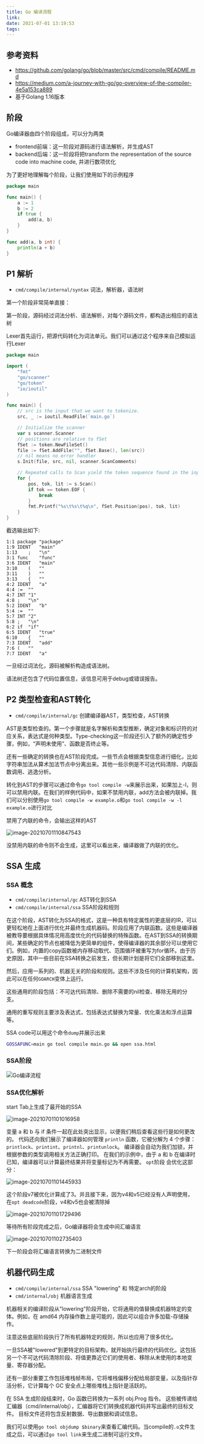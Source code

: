 ```yaml
---
title: Go 编译流程
link:
date: 2021-07-01 13:19:53
tags:
---
```


## 参考资料

- https://github.com/golang/go/blob/master/src/cmd/compile/README.md
- https://medium.com/a-journey-with-go/go-overview-of-the-compiler-4e5a153ca889
- 基于Golang 1.16版本

## 阶段

Go编译器由四个阶段组成，可以分为两类

- frontend前端：这一阶段对源码进行语法解析，并生成AST
- backend后端：这一阶段将把transform the representation of the source code into machine code, 并进行数项优化

为了更好地理解每个阶段，让我们使用如下的示例程序

```go
package main

func main() {
	a := 1
	b := 2
	if true {
		add(a, b)
	}
}

func add(a, b int) {
	println(a + b)
}
```

## P1 解析

- `cmd/compile/internal/syntax` 词法，解析器，语法树

第一个阶段非常简单直接：

第一阶段，源码经过词法分析、语法解析，对每个源码文件，都构造出相应的语法树

Lexer首先运行，把源代码转化为词法单元。我们可以通过这个程序来自己模拟运行Lexer

```go
package main

import (
	"fmt"
	"go/scanner"
	"go/token"
	"io/ioutil"
)

func main() {
	// src is the input that we want to tokenize.
	src, _ := ioutil.ReadFile(`main.go`)

	// Initialize the scanner
	var s scanner.Scanner
	// positions are relative to fSet
	fSet := token.NewFileSet()
	file := fSet.AddFile("", fSet.Base(), len(src))
	// nil means no error handler
	s.Init(file, src, nil, scanner.ScanComments)

	// Repeated calls to Scan yield the token sequence found in the input
	for {
		pos, tok, lit := s.Scan()
		if tok == token.EOF {
			break
		}
		fmt.Printf("%s\t%s\t%q\n", fSet.Position(pos), tok, lit)
	}
}

```

截选输出如下:

```
1:1	package	"package"
1:9	IDENT	"main"
1:13	;	"\n"
3:1	func	"func"
3:6	IDENT	"main"
3:10	(	""
3:11	)	""
3:13	{	""
4:2	IDENT	"a"
4:4	:=	""
4:7	INT	"1"
4:8	;	"\n"
5:2	IDENT	"b"
5:4	:=	""
5:7	INT	"2"
5:8	;	"\n"
6:2	if	"if"
6:5	IDENT	"true"
6:10	{	""
7:3	IDENT	"add"
7:6	(	""
7:7	IDENT	"a"
```

一旦经过词法化，源码被解析构造成语法树。

语法树还包含了代码位置信息，该信息可用于debug或错误报告。

## P2 类型检查和AST转化

- `cmd/compile/internal/gc` 创建编译器AST，类型检查，AST转换

AST是类型检查的。第一个步骤就是名字解析和类型推断，确定对象和标识符的对应关系，表达式是何种类型。Type-checking这一阶段还引入了额外的确定性步骤，例如，“声明未使用”、函数是否终止等。

还有一些确定的转换也在AST阶段完成。一些节点会根据类型信息进行细化，比如字符串加法从算术加法节点中分离出来。其他一些示例是不可达代码清除、内联函数调用、逃逸分析。

转化到AST的步骤可以通过命令`go tool compile -w`来展示出来，如果加上-l，则可以禁用内联。在我们的样例代码中，如果不禁用内联，add方法会被内联掉。我们可以分别使用`go tool compile -w example.o`和`go tool compile -w -l example.o`进行对比

禁用了内联的命令，会输出这样的AST

![image-20210701110847543](Images/go-compile-process1.png)

没禁用内联的命令则不会生成，这里可以看出来，编译器做了内联的优化。

## SSA 生成

### SSA 概念

- `cmd/compile/internal/gc` AST转化到SSA
- `cmd/compile/internal/ssa` SSA阶段和规则

在这个阶段，AST转化为SSA的格式，这是一种具有特定属性的更底层的IR，可以更轻松地在上面进行优化并最终生成机器码。阶段应用了内联函数。这些是编译器被教导要根据具体情况用高度优化的代码替换的特殊函数。在AST到SSA的转换期间，某些确定的节点也被降低为更简单的组件，使得编译器的其余部分可以使用它们。例如，内置的copy函数被内存移动取代、范围循环被重写为for循环。由于历史原因，其中一些目前在SSA转换之前发生，但长期计划是将它们全部移到这里。

然后，应用一系列的、机器无关的阶段和规则。这些不涉及任何的计算机架构，因此可以在任何`GOARCH`变体上运行。

这些通用的阶段包括：不可达代码清除、删除不需要的nil检查、移除无用的分支。

通用的重写规则主要涉及表达式，包括表达式替换为常量、优化乘法和浮点运算等。

SSA code可以用这个命令`dump`并展示出来

```bash
GOSSAFUNC=main go tool compile main.go && open ssa.html
```

### SSA阶段

![Go编译流程](Images/go-compile-process2.png)

### SSA优化解析

start Tab上生成了最开始的SSA

![image-20210701101016958](Images/go-compile-process3.png)

变量 a 和 b 与 if 条件一起在此处突出显示，以便我们稍后查看这些行是如何更改的。 代码还向我们展示了编译器如何管理 `println`
函数，它被分解为 4 个步骤：`printlock`、`printint`、`printnl`、`printunlock`。 编译器会自动为我们加锁，并根据参数的类型调用相关方法正确打印。
在我们的示例中，由于 a 和 b 在编译时已知，编译器可以计算最终结果并将变量标记为不再需要。  `opt`阶段 会优化这部分：

![image-20210701101445933](Images/go-compile-process4.png)

这个阶段v7被优化计算成了3。并且接下来，因为v4和v5已经没有人声明使用，在`opt deadcode`阶段，v4和v5也会被清除掉

![image-20210701101729496](Images/go-compile-process5.png)

等待所有阶段完成之后，Go编译器将会生成中间汇编语言

![image-20210701102735403](Images/go-compile-process6.png)

下一阶段会将汇编语言转换为二进制文件

## 机器代码生成

- `cmd/compile/internal/ssa` SSA "lowering" 和 特定arch的阶段
- `cmd/internal/obj` 机器语言生成

机器相关的编译阶段从"lowering"阶段开始，它将通用的值替换成机器特定的变体。例如，在 amd64 内存操作数上是可能的，因此可以组合许多加载-存储操作。

注意这些底层阶段执行了所有机器特定的规则，所以也应用了很多优化。

一旦SSA被"lowered"到更特定的目标架构，就开始执行最终的代码优化。这包括另一个不可达代码清除阶段、将值更靠近它们的使用者、移除从未使用的本地变量、寄存器分配。

还有一部分重要工作包括堆栈帧布局，它将堆栈偏移分配给局部变量，以及指针存活分析，它计算每个 GC 安全点上哪些堆栈上指针是活跃的。

在 SSA 生成阶段结束时，Go 函数已转换为一系列 obj.Prog 指令。 这些被传递给汇编器（cmd/internal/obj），汇编器将它们转换成机器代码并写出最终的目标文件。
目标文件还将包含反射数据、导出数据和调试信息。

我们可以使用`go tool objdump $binary`来查看汇编代码。当compile的`.o`文件生成之后，可以通过`go tool link`来生成二进制可运行文件。
